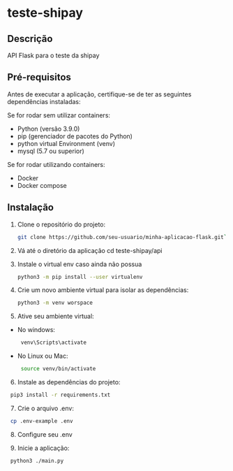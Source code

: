 # teste-shipay

## Descrição

API Flask para o teste da shipay

## Pré-requisitos

Antes de executar a aplicação, certifique-se de ter as seguintes dependências instaladas:

Se for rodar sem utilizar containers:
- Python (versão 3.9.0)
- pip (gerenciador de pacotes do Python)
- python virtual Environment (venv)
- mysql (5.7 ou superior)

Se for rodar utilizando containers:
- Docker 
- Docker compose

## Instalação

1. Clone o repositório do projeto:

   ```bash
   git clone https://github.com/seu-usuario/minha-aplicacao-flask.git`
   ```
2. Vá até o diretório da aplicação
   cd teste-shipay/api

3. Instale o virtual env caso ainda não possua
   ```bash
   python3 -m pip install --user virtualenv
   ```
4. Crie um novo ambiente virtual para isolar as dependências:
   ```bash
   python3 -m venv worspace
   ```
5. Ative seu ambiente virtual:
- No windows:
  ```bash
   venv\Scripts\activate
  ```
- No Linux ou Mac:
  ```bash
   source venv/bin/activate
  ```
6. Instale as dependências do projeto:

  ```bash
   pip3 install -r requirements.txt
  ```

7. Crie o arquivo .env:
  ```bash
   cp .env-example .env
  ```
8. Configure seu .env

9. Inicie a aplicação:
  ```bash
   python3 ./main.py
  ```
